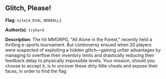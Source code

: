 ## Glitch, Please!

**Flag**: `nite{4_R34L_0DD84LL}`

**Author(s)**: `tryhard`

**Description**: The hit MMORPG, "All Alone in the Forest," recently held a thrilling e-sports tournament. But controversy ensued when 20 players were suspected of exploiting a hidden glitch—gaining unfair advantages by managing to overflow their inventory limits and drastically reducing their feedback delay to physically impossible levels. Your mission, should you choose to accept it, is to uncover these dirty little cheats and expose their faces, in order to find the flag
